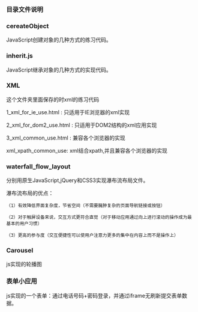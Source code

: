 ### 目录文件说明

### cereateObject
JavaScript创建对象的几种方式的练习代码。

### inherit.js
JavaScript继承对象的几种方式的实现代码。

### XML
这个文件夹里面保存的时xml的练习代码

1_xml_for_ie_use.html : 只适用于IE浏览器的xml实现

2_xml_for_dom2_use.html : 只适用于DOM2结构的xml应用实现

3_xml_common_use.html : 兼容各个浏览器的实现

xml_xpath_common_use: xml结合xpath,并且兼容各个浏览器的实现

### waterfall_flow_layout

分别用原生JavaScript,jQuery和CSS3实现瀑布流布局文件。

瀑布流布局的优点：

    （1）有效降低界面复杂度，节省空间（不需要臃肿复杂的页面导航链接或按钮）

    （2）对于触屏设备来说，交互方式更符合直觉（对于移动应用通过向上进行滚动的操作成为最基本的用户习惯）

    （3）更高的参与度（交互便捷性可以使用户注意力更多的集中在内容上而不是操作上）

### Carousel

js实现的轮播图

### 表单小应用

js实现的一个表单：通过电话号码+密码登录，并通过iframe无刷新提交表单数据。
